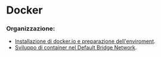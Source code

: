 # Docker

### Organizzazione:
- [Installazione di docker.io e preparazione dell'enviroment](./Chapter1-Docker.md).
- [Sviluppo di container nel Default Bridge Network](./Chapter2-Docker.md).
